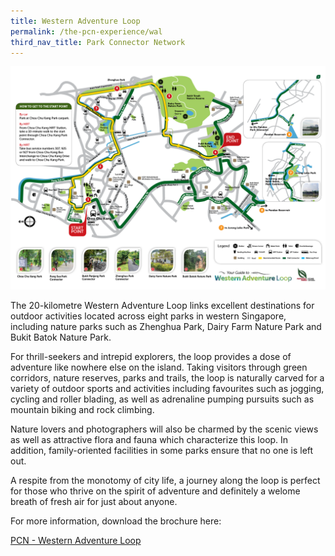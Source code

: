 ```yaml
---
title: Western Adventure Loop
permalink: /the-pcn-experience/wal
third_nav_title: Park Connector Network
---
```


![Alt text for image on Isomer site](/images/WAL%20Map.jpeg)

The 20-kilometre Western Adventure Loop links excellent destinations for outdoor activities located across eight parks in western Singapore, including nature parks such as Zhenghua Park, Dairy Farm Nature Park and Bukit Batok Nature Park.

For thrill-seekers and intrepid explorers, the loop provides a dose of adventure like nowhere else on the island. Taking visitors through green corridors, nature reserves, parks and trails, the loop is naturally carved for a variety of outdoor sports and activities including favourites such as jogging, cycling and roller blading, as well as adrenaline pumping pursuits such as mountain biking and rock climbing.

Nature lovers and photographers will also be charmed by the scenic views as well as attractive flora and fauna which characterize this loop. In addition, family-oriented facilities in some parks ensure that no one is left out.

A respite from the monotomy of city life, a journey along the loop is perfect for those who thrive on the spirit of adventure and definitely a welome breath of fresh air for just about anyone.

For more information, download the brochure here:

[PCN - Western Adventure Loop](/files/PCN%20WAL%20Brochure.pdf)